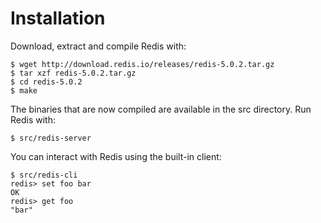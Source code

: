 # Installation

Download, extract and compile Redis with:
```
$ wget http://download.redis.io/releases/redis-5.0.2.tar.gz
$ tar xzf redis-5.0.2.tar.gz
$ cd redis-5.0.2
$ make
```
The binaries that are now compiled are available in the src directory. Run Redis with:
```
$ src/redis-server
```
You can interact with Redis using the built-in client:
```
$ src/redis-cli
redis> set foo bar
OK
redis> get foo
"bar"
```
